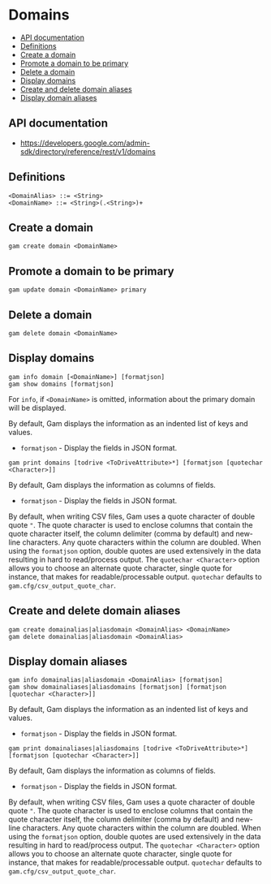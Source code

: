 # Domains
- [API documentation](#api-documentation)
- [Definitions](#definitions)
- [Create a domain](#create-a-domain)
- [Promote a domain to be primary](#promote-a-domain-to-be-primary)
- [Delete a domain](#delete-a-domain)
- [Display domains](#display-domains)
- [Create and delete domain aliases](#create-and-delete-domain-aliases)
- [Display domain aliases](#display-domain-aliases)

## API documentation
* https://developers.google.com/admin-sdk/directory/reference/rest/v1/domains

## Definitions
```
<DomainAlias> ::= <String>
<DomainName> ::= <String>(.<String>)+
```
## Create a domain
```
gam create domain <DomainName>
```
## Promote a domain to be primary
```
gam update domain <DomainName> primary
```
## Delete a domain
```
gam delete domain <DomainName>
```
## Display domains
```
gam info domain [<DomainName>] [formatjson]
gam show domains [formatjson]
```
For `info`, if `<DomainName>` is omitted, information about the primary domain will be displayed.

By default, Gam displays the information as an indented list of keys and values.
* `formatjson` - Display the fields in JSON format.
```
gam print domains [todrive <ToDriveAttribute>*] [formatjson [quotechar <Character>]]
```
By default, Gam displays the information as columns of fields.
* `formatjson` - Display the fields in JSON format.

By default, when writing CSV files, Gam uses a quote character of double quote `"`. The quote character is used to enclose columns that contain
the quote character itself, the column delimiter (comma by default) and new-line characters. Any quote characters within the column are doubled.
When using the `formatjson` option, double quotes are used extensively in the data resulting in hard to read/process output.
The `quotechar <Character>` option allows you to choose an alternate quote character, single quote for instance, that makes for readable/processable output.
`quotechar` defaults to `gam.cfg/csv_output_quote_char`.

## Create and delete domain aliases
```
gam create domainalias|aliasdomain <DomainAlias> <DomainName>
gam delete domainalias|aliasdomain <DomainAlias>
```
## Display domain aliases
```
gam info domainalias|aliasdomain <DomainAlias> [formatjson]
gam show domainaliases|aliasdomains [formatjson] [formatjson [quotechar <Character>]]
```
By default, Gam displays the information as an indented list of keys and values.
* `formatjson` - Display the fields in JSON format.
```
gam print domainaliases|aliasdomains [todrive <ToDriveAttribute>*] [formatjson [quotechar <Character>]]
```
By default, Gam displays the information as columns of fields.
* `formatjson` - Display the fields in JSON format.

By default, when writing CSV files, Gam uses a quote character of double quote `"`. The quote character is used to enclose columns that contain
the quote character itself, the column delimiter (comma by default) and new-line characters. Any quote characters within the column are doubled.
When using the `formatjson` option, double quotes are used extensively in the data resulting in hard to read/process output.
The `quotechar <Character>` option allows you to choose an alternate quote character, single quote for instance, that makes for readable/processable output.
`quotechar` defaults to `gam.cfg/csv_output_quote_char`.

